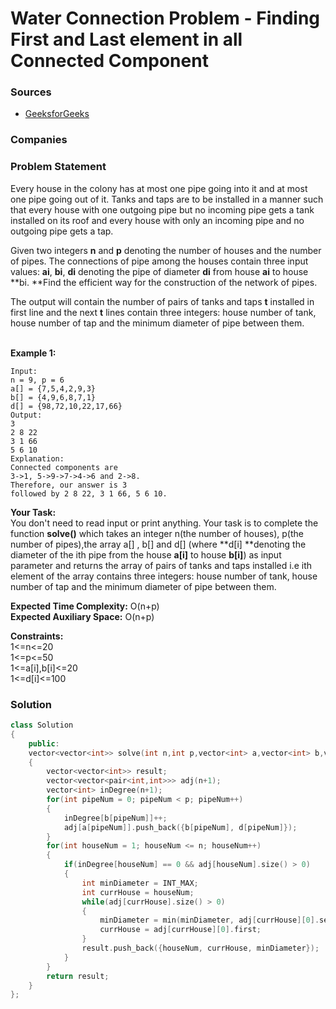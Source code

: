 # Water Connection Problem - Finding First and Last element in all Connected Component

### Sources

* [GeeksforGeeks](https://practice.geeksforgeeks.org/problems/water-connection-problem5822/1#)

### Companies

### Problem Statement

Every house in the colony has at most one pipe going into it and at most one pipe going out of it. Tanks and taps are to be installed in a manner such that every house with one outgoing pipe but no incoming pipe gets a tank installed on its roof and every house with only an incoming pipe and no outgoing pipe gets a tap.

Given two integers **n** and **p** denoting the number of houses and the number of pipes. The connections of pipe among the houses contain three input values: **ai**, **bi**, **di** denoting the pipe of diameter **di** from house **ai** to house **bi. **Find the efficient way for the construction of the network of pipes.

The output will contain the number of pairs of tanks and taps **t** installed in first line and the next **t** lines contain three integers: house number of tank, house number of tap and the minimum diameter of pipe between them.

\
 **Example 1:**

```
Input:
n = 9, p = 6
a[] = {7,5,4,2,9,3}
b[] = {4,9,6,8,7,1}
d[] = {98,72,10,22,17,66} 
Output: 
3
2 8 22
3 1 66
5 6 10
Explanation:
Connected components are 
3->1, 5->9->7->4->6 and 2->8.
Therefore, our answer is 3 
followed by 2 8 22, 3 1 66, 5 6 10.
```

**Your Task:**\
 You don't need to read input or print anything. Your task is to complete the function **solve()** which takes an integer n(the number of houses), p(the number of pipes),the array a\[] , b\[] and d\[] (where **d\[i] **denoting the diameter of the ith pipe from the house **a\[i]** to house **b\[i]**) as input parameter and returns the array of pairs of tanks and taps installed i.e ith element of the array contains three integers: house number of tank, house number of tap and the minimum diameter of pipe between them.  

**Expected Time Complexity:** O(n+p)\
 **Expected Auxiliary Space:** O(n+p)

**Constraints:**\
 1<=n<=20\
 1<=p<=50\
 1<=a\[i],b\[i]<=20\
 1<=d\[i]<=100

### Solution

```cpp
class Solution
{
    public:
    vector<vector<int>> solve(int n,int p,vector<int> a,vector<int> b,vector<int> d)
    {
        vector<vector<int>> result;
        vector<vector<pair<int,int>>> adj(n+1);
        vector<int> inDegree(n+1);
        for(int pipeNum = 0; pipeNum < p; pipeNum++)
        {
            inDegree[b[pipeNum]]++;
            adj[a[pipeNum]].push_back({b[pipeNum], d[pipeNum]});
        }
        for(int houseNum = 1; houseNum <= n; houseNum++)
        {
            if(inDegree[houseNum] == 0 && adj[houseNum].size() > 0)
            {
                int minDiameter = INT_MAX;
                int currHouse = houseNum;
                while(adj[currHouse].size() > 0)
                {
                    minDiameter = min(minDiameter, adj[currHouse][0].second);
                    currHouse = adj[currHouse][0].first;
                }
                result.push_back({houseNum, currHouse, minDiameter});
            }
        }
        return result;
    }
};
```
